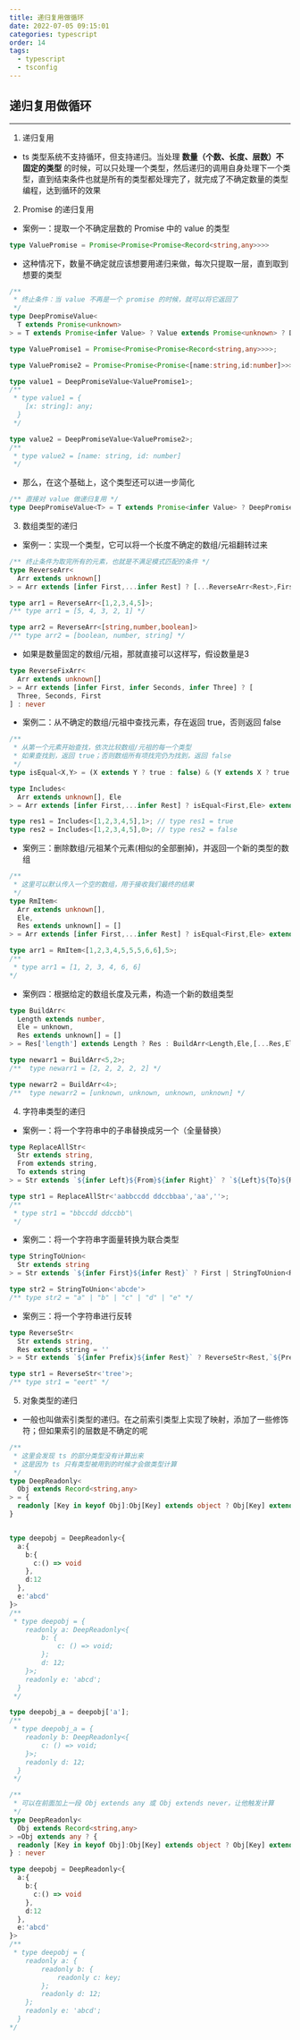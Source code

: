 ```yaml
---
title: 递归复用做循环
date: 2022-07-05 09:15:01
categories: typescript
order: 14
tags:
  - typescript
  - tsconfig
---
```


## 递归复用做循环
---
1. 递归复用
- ts 类型系统不支持循环，但支持递归。当处理 **数量（个数、长度、层数）不固定的类型** 的时候，可以只处理一个类型，然后递归的调用自身处理下一个类型，直到结束条件也就是所有的类型都处理完了，就完成了不确定数量的类型编程，达到循环的效果

2. Promise 的递归复用
- 案例一：提取一个不确定层数的 Promise 中的 value 的类型
```ts
type ValuePromise = Promise<Promise<Promise<Record<string,any>>>>
```
- 这种情况下，数量不确定就应该想要用递归来做，每次只提取一层，直到取到想要的类型

```ts
/**
 * 终止条件：当 value 不再是一个 promise 的时候，就可以将它返回了
 */
type DeepPromiseValue<
  T extends Promise<unknown>
> = T extends Promise<infer Value> ? Value extends Promise<unknown> ? DeepPromiseValue<Value> : Value : never;

type ValuePromise1 = Promise<Promise<Promise<Record<string,any>>>>;

type ValuePromise2 = Promise<Promise<Promise<[name:string,id:number]>>>;

type value1 = DeepPromiseValue<ValuePromise1>;
/** 
 * type value1 = {
    [x: string]: any;
  }
 */

type value2 = DeepPromiseValue<ValuePromise2>;
/**
 * type value2 = [name: string, id: number]
 */
```

- 那么，在这个基础上，这个类型还可以进一步简化

```ts
/** 直接对 value 做递归复用 */
type DeepPromiseValue<T> = T extends Promise<infer Value> ? DeepPromiseValue<Value> : T;
```

3. 数组类型的递归
- 案例一：实现一个类型，它可以将一个长度不确定的数组/元祖翻转过来

```ts
/** 终止条件为取完所有的元素，也就是不满足模式匹配的条件 */
type ReverseArr<
  Arr extends unknown[]
> = Arr extends [infer First,...infer Rest] ? [...ReverseArr<Rest>,First] : Arr;

type arr1 = ReverseArr<[1,2,3,4,5]>;
/** type arr1 = [5, 4, 3, 2, 1] */

type arr2 = ReverseArr<[string,number,boolean]>
/** type arr2 = [boolean, number, string] */
```

- 如果是数量固定的数组/元祖，那就直接可以这样写，假设数量是3
```ts
type ReverseFixArr<
  Arr extends unknown[]
> = Arr extends [infer First, infer Seconds, infer Three] ? [
  Three, Seconds, First
] : never
```

- 案例二：从不确定的数组/元祖中查找元素，存在返回 true，否则返回 false

```ts
/**
 * 从第一个元素开始查找，依次比较数组/元祖的每一个类型
 * 如果查找到，返回 true；否则数组所有项找完仍为找到，返回 false
 */
type isEqual<X,Y> = (X extends Y ? true : false) & (Y extends X ? true : false);

type Includes<
  Arr extends unknown[], Ele
> = Arr extends [infer First,...infer Rest] ? isEqual<First,Ele> extends true ? true : Includes<Rest,Ele> : false;

type res1 = Includes<[1,2,3,4,5],1>; // type res1 = true
type res2 = Includes<[1,2,3,4,5],0>; // type res2 = false
```

- 案例三：删除数组/元祖某个元素(相似的全部删掉)，并返回一个新的类型的数组

```ts
/**
 * 这里可以默认传入一个空的数组，用于接收我们最终的结果
 */
type RmItem<
  Arr extends unknown[],
  Ele,
  Res extends unknown[] = []
> = Arr extends [infer First,...infer Rest] ? isEqual<First,Ele> extends true ? RmItem<Rest,Ele,Res> : RmItem<Rest,Ele,[...Res,First]> : Res;

type arr1 = RmItem<[1,2,3,4,5,5,5,6,6],5>;
/** 
 * type arr1 = [1, 2, 3, 4, 6, 6]
*/
```
- 案例四：根据给定的数组长度及元素，构造一个新的数组类型

```ts
type BuildArr<
  Length extends number,
  Ele = unknown,
  Res extends unknown[] = []
> = Res['length'] extends Length ? Res : BuildArr<Length,Ele,[...Res,Ele]>;

type newarr1 = BuildArr<5,2>;
/**  type newarr1 = [2, 2, 2, 2, 2] */

type newarr2 = BuildArr<4>;
/**  type newarr2 = [unknown, unknown, unknown, unknown] */
```

4. 字符串类型的递归
- 案例一：将一个字符串中的子串替换成另一个（全量替换）
```ts
type ReplaceAllStr<
  Str extends string,
  From extends string,
  To extends string
> = Str extends `${infer Left}${From}${infer Right}` ? `${Left}${To}${ReplaceAllStr<Right,From,To>}` : Str;

type str1 = ReplaceAllStr<'aabbccdd ddccbbaa','aa',''>;
/**
 * type str1 = "bbccdd ddccbb"\
 */
```
- 案例二：将一个字符串字面量转换为联合类型

```ts
type StringToUnion<
  Str extends string
> = Str extends `${infer First}${infer Rest}` ? First | StringToUnion<Rest> : never;

type str2 = StringToUnion<'abcde'>
/** type str2 = "a" | "b" | "c" | "d" | "e" */
```
- 案例三：将一个字符串进行反转

```ts
type ReverseStr<
  Str extends string,
  Res extends string = ''
> = Str extends `${infer Prefix}${infer Rest}` ? ReverseStr<Rest,`${Prefix}${Res}`> : Res;

type str1 = ReverseStr<'tree'>;
/** type str1 = "eert" */
```

5. 对象类型的递归
- 一般也叫做索引类型的递归。在之前索引类型上实现了映射，添加了一些修饰符；但如果索引的层数是不确定的呢

```ts
/**
 * 这里会发现 ts 的部分类型没有计算出来
 * 这是因为 ts 只有类型被用到的时候才会做类型计算
 */
type DeepReadonly<
  Obj extends Record<string,any>
> = {
  readonly [Key in keyof Obj]:Obj[Key] extends object ? Obj[Key] extends Function ? Obj[key] : DeepReadonly<Obj[Key]> : Obj[Key]
}


type deepobj = DeepReadonly<{
  a:{
    b:{
      c:() => void
    },
    d:12
  },
  e:'abcd'
}>
/**
 * type deepobj = {
    readonly a: DeepReadonly<{
        b: {
            c: () => void;
        };
        d: 12;
    }>;
    readonly e: 'abcd';
  }
 */

type deepobj_a = deepobj['a'];
/**
 * type deepobj_a = {
    readonly b: DeepReadonly<{
        c: () => void;
    }>;
    readonly d: 12;
  }
 */
```

```ts
/**
 * 可以在前面加上一段 Obj extends any 或 Obj extends never，让他触发计算
 */
type DeepReadonly<
  Obj extends Record<string,any>
> =Obj extends any ? {
  readonly [Key in keyof Obj]:Obj[Key] extends object ? Obj[Key] extends Function ? Obj[key] : DeepReadonly<Obj[Key]> : Obj[Key]
} : never

type deepobj = DeepReadonly<{
  a:{
    b:{
      c:() => void
    },
    d:12
  },
  e:'abcd'
}>
/** 
 * type deepobj = {
    readonly a: {
        readonly b: {
            readonly c: key;
        };
        readonly d: 12;
    };
    readonly e: 'abcd';
  } 
*/
```